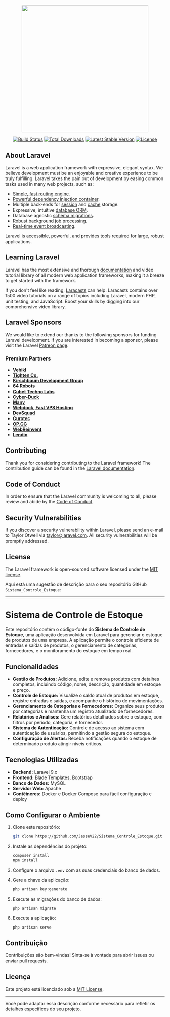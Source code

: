 <p align="center"><a href="https://laravel.com" target="_blank"><img src="https://raw.githubusercontent.com/laravel/art/master/logo-lockup/5%20SVG/2%20CMYK/1%20Full%20Color/laravel-logolockup-cmyk-red.svg" width="400"></a></p>

<p align="center">
<a href="https://travis-ci.org/laravel/framework"><img src="https://travis-ci.org/laravel/framework.svg" alt="Build Status"></a>
<a href="https://packagist.org/packages/laravel/framework"><img src="https://img.shields.io/packagist/dt/laravel/framework" alt="Total Downloads"></a>
<a href="https://packagist.org/packages/laravel/framework"><img src="https://img.shields.io/packagist/v/laravel/framework" alt="Latest Stable Version"></a>
<a href="https://packagist.org/packages/laravel/framework"><img src="https://img.shields.io/packagist/l/laravel/framework" alt="License"></a>
</p>

## About Laravel

Laravel is a web application framework with expressive, elegant syntax. We believe development must be an enjoyable and creative experience to be truly fulfilling. Laravel takes the pain out of development by easing common tasks used in many web projects, such as:

- [Simple, fast routing engine](https://laravel.com/docs/routing).
- [Powerful dependency injection container](https://laravel.com/docs/container).
- Multiple back-ends for [session](https://laravel.com/docs/session) and [cache](https://laravel.com/docs/cache) storage.
- Expressive, intuitive [database ORM](https://laravel.com/docs/eloquent).
- Database agnostic [schema migrations](https://laravel.com/docs/migrations).
- [Robust background job processing](https://laravel.com/docs/queues).
- [Real-time event broadcasting](https://laravel.com/docs/broadcasting).

Laravel is accessible, powerful, and provides tools required for large, robust applications.

## Learning Laravel

Laravel has the most extensive and thorough [documentation](https://laravel.com/docs) and video tutorial library of all modern web application frameworks, making it a breeze to get started with the framework.

If you don't feel like reading, [Laracasts](https://laracasts.com) can help. Laracasts contains over 1500 video tutorials on a range of topics including Laravel, modern PHP, unit testing, and JavaScript. Boost your skills by digging into our comprehensive video library.

## Laravel Sponsors

We would like to extend our thanks to the following sponsors for funding Laravel development. If you are interested in becoming a sponsor, please visit the Laravel [Patreon page](https://patreon.com/taylorotwell).

### Premium Partners

- **[Vehikl](https://vehikl.com/)**
- **[Tighten Co.](https://tighten.co)**
- **[Kirschbaum Development Group](https://kirschbaumdevelopment.com)**
- **[64 Robots](https://64robots.com)**
- **[Cubet Techno Labs](https://cubettech.com)**
- **[Cyber-Duck](https://cyber-duck.co.uk)**
- **[Many](https://www.many.co.uk)**
- **[Webdock, Fast VPS Hosting](https://www.webdock.io/en)**
- **[DevSquad](https://devsquad.com)**
- **[Curotec](https://www.curotec.com/services/technologies/laravel/)**
- **[OP.GG](https://op.gg)**
- **[WebReinvent](https://webreinvent.com/?utm_source=laravel&utm_medium=github&utm_campaign=patreon-sponsors)**
- **[Lendio](https://lendio.com)**

## Contributing

Thank you for considering contributing to the Laravel framework! The contribution guide can be found in the [Laravel documentation](https://laravel.com/docs/contributions).

## Code of Conduct

In order to ensure that the Laravel community is welcoming to all, please review and abide by the [Code of Conduct](https://laravel.com/docs/contributions#code-of-conduct).

## Security Vulnerabilities

If you discover a security vulnerability within Laravel, please send an e-mail to Taylor Otwell via [taylor@laravel.com](mailto:taylor@laravel.com). All security vulnerabilities will be promptly addressed.

## License

The Laravel framework is open-sourced software licensed under the [MIT license](https://opensource.org/licenses/MIT).


Aqui está uma sugestão de descrição para o seu repositório GitHub `Sistema_Controle_Estoque`:

---

# Sistema de Controle de Estoque

Este repositório contém o código-fonte do **Sistema de Controle de Estoque**, uma aplicação desenvolvida em Laravel para gerenciar o estoque de produtos de uma empresa. A aplicação permite o controle eficiente de entradas e saídas de produtos, o gerenciamento de categorias, fornecedores, e o monitoramento do estoque em tempo real.

## Funcionalidades

- **Gestão de Produtos:** Adicione, edite e remova produtos com detalhes completos, incluindo código, nome, descrição, quantidade em estoque e preço.
- **Controle de Estoque:** Visualize o saldo atual de produtos em estoque, registre entradas e saídas, e acompanhe o histórico de movimentações.
- **Gerenciamento de Categorias e Fornecedores:** Organize seus produtos por categorias e mantenha um registro atualizado de fornecedores.
- **Relatórios e Análises:** Gere relatórios detalhados sobre o estoque, com filtros por período, categoria, e fornecedor.
- **Sistema de Autenticação:** Controle de acesso ao sistema com autenticação de usuários, permitindo a gestão segura do estoque.
- **Configuração de Alertas:** Receba notificações quando o estoque de determinado produto atingir níveis críticos.

## Tecnologias Utilizadas

- **Backend:** Laravel 9.x
- **Frontend:** Blade Templates, Bootstrap
- **Banco de Dados:** MySQL
- **Servidor Web:** Apache
- **Contêineres:** Docker e Docker Compose para fácil configuração e deploy

## Como Configurar o Ambiente

1. Clone este repositório:
   ```bash
   git clone https://github.com/JesseV22/Sistema_Controle_Estoque.git
   ```

2. Instale as dependências do projeto:
   ```bash
   composer install
   npm install
   ```

3. Configure o arquivo `.env` com as suas credenciais do banco de dados.

4. Gere a chave da aplicação:
   ```bash
   php artisan key:generate
   ```

5. Execute as migrações do banco de dados:
   ```bash
   php artisan migrate
   ```

6. Execute a aplicação:
   ```bash
   php artisan serve
   ```

## Contribuição

Contribuições são bem-vindas! Sinta-se à vontade para abrir issues ou enviar pull requests.

## Licença

Este projeto está licenciado sob a [MIT License](LICENSE).

---

Você pode adaptar essa descrição conforme necessário para refletir os detalhes específicos do seu projeto.
